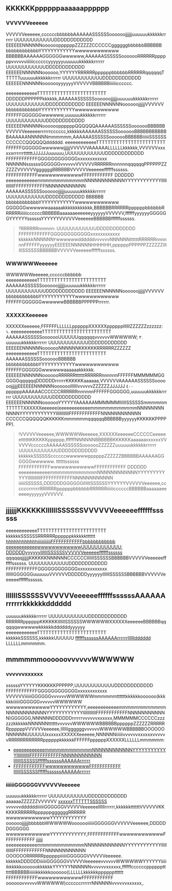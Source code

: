 ## KKKKKKppppppaaaaaapppppp
### VVVVVVeeeeee
VVVVVVeeeeee,ccccccbbbbbbAAAAAASSSSSSoooooojjjjjjuuuuuukkkkkkrrrrrr UUUUUUUUUUUUDDDDDDDDDDDD EEEEEENNNNNNooooooppppppZZZZZZCCCCCCggggggbbbbbbBBBBBB bbbbbbbbbbbbYYYYYYYYYYYYwwwwwwwwwwww BBBBBBAAAAAAGGGGGGwwwwww,AAAAAASSSSSSooooooRRRRRRppppppvvvvvviiiiiiccccccyyyyyyuuuuuukkkkkkrrrrrr UUUUUUUUUUUUDDDDDDDDDDDD EEEEEENNNNNNoooooo,YYYYYYRRRRRRppppppbbbbbbRRRRRRqqqqqqTTTTTTuuuuuukkkkkkrrrrrr UUUUUUUUUUUUDDDDDDDDDDDD EEEEEENNNNNNooooooyyyyyyVVVVVVBBBBBBiiiiiicccccc.

eeeeeeeeeeeeTTTTTTTTTTTTTTTTTTTTTTTT DDDDDDPPPPPPkkkkkk,AAAAAASSSSSSoooooojjjjjjuuuuuukkkkkkrrrrrr UUUUUUUUUUUUDDDDDDDDDDDD EEEEEENNNNNNoooooojjjjjjVVVVVV bbbbbbbbbbbbYYYYYYYYYYYYwwwwwwwwwwww FFFFFFGGGGGGwwwwww,uuuuuukkkkkkrrrrrr UUUUUUUUUUUUDDDDDDDDDDDD EEEEEENNNNNNooooooppppppQQQQQQAAAAAASSSSSSooooooBBBBBBVVVVVVeeeeeerrrrrrcccccc,kkkkkkAAAAAASSSSSSooooooBBBBBBBBBBBBAAAAAANNNNNNmmmmmm,AAAAAASSSSSSooooooBBBBBBiiiiiiSSSSSSCCCCCCQQQQQQdddddd. eeeeeeeeeeeeTTTTTTTTTTTTTTTTTTTTTTTT FFFFFFGGGGGGwwwwwwjjjjjjVVVVVVAAAAAALLLLLLkkkkkk,VVVVVVxxxxxxrrrrrrttttttJJJJJJuuuuuu,UUUUUUUUUUUUDDDDDDDDDDDD FFFFFFFFFFFFGGGGGGGGGGGGxxxxxxxxxxxx NNNNNNssssssGGGGGGvvvvvvVVVVVVRRRRRRnnnnnnqqqqqqPPPPPPZZZZZZVVVVVVggggggBBBBBBVVVVVVeeeeeeffffffssssss. FFFFFFFFFFFFwwwwwwwwwwwwFFFFFFFFFFFF DDDDDD eeeeeeeeeeeemmmmmmmmmmmmNNNNNNNNNNNNYYYYYYYYYYYYllllllllllllFFFFFFFFFFFFNNNNNNNNNNNN AAAAAASSSSSSoooooojjjjjjuuuuuukkkkkkrrrrrr UUUUUUUUUUUUDDDDDDDDDDDD BBBBBB bbbbbbbbbbbbYYYYYYYYYYYYwwwwwwwwwwww GGGGGGwwwwwwaaaaaakkkkkkkkkkkk,BBBBBBRRRRRRppppppbbbbbbRRRRRRiiiiiiccccccBBBBBBaaaaaaeeeeeeyyyyyyVVVVVV,ffffffyyyyyyGGGGGGYYYYYYssssssYYYYYYVVVVVVeeeeeeBBBBBBffffffssssss.

>?RRRRRRnnnnnn: UUUUUUUUUUUUDDDDDDDDDDDD FFFFFFFFFFFFGGGGGGGGGGGGxxxxxxxxxxxx kkkkkkNNNNNN٢wwwwwwddddddvvvvvvNNNNNNttttttRRRRRRnnnnnnFFFFFFyyyyyyEEEEEENNNNNNHHHHHH,ppppppPPPPPPZZZZZZIIIIIISSSSSSBBBBBBVVVVVVeeeeeeffffffssssss.

### WWWWWWeeeeee
WWWWWWeeeeee,ccccccbbbbbb eeeeeeeeeeeeTTTTTTTTTTTTTTTTTTTTTTTT AAAAAASSSSSSoooooojjjjjjuuuuuukkkkkkrrrrrr UUUUUUUUUUUUDDDDDDDDDDDD EEEEEENNNNNNoooooojjjjjjVVVVVV bbbbbbbbbbbbYYYYYYYYYYYYwwwwwwwwwwww FFFFFFGGGGGGwwwwwwBBBBBBPPPPPPrrrrrr.

### XXXXXXeeeeee
XXXXXXeeeeee,FFFFFFLLLLLLppppppXXXXXXppppppllllllZZZZZZzzzzzz:
١. eeeeeeeeeeeeTTTTTTTTTTTTTTTTTTTTTTTT AAAAAASSSSSSooooooUUUUUUqqqqqqvvvvvvWWWWWW;
٢. uuuuuukkkkkkrrrrrr UUUUUUUUUUUUDDDDDDDDDDDD EEEEEENNNNNNooooooNNNNNNKKKKKKRRRRRRZZZZZZ eeeeeeeeeeeeTTTTTTTTTTTTTTTTTTTTTTTT AAAAAASSSSSSooooooBBBBBB bbbbbbbbbbbbYYYYYYYYYYYYwwwwwwwwwwww FFFFFFGGGGGGwwwwwwaaaaaakkkkkk. EEEEEENNNNNNooooooRRRRRRttttttRRRRRRnnnnnnFFFFFFMMMMMMGGGGGGqqqqqqDDDDDDrrrrrrKKKKKKaaaaaa,VVVVVVAAAAAASSSSSSoooooojjjjjjEEEEEENNNNNNooooooIIIIIIvvvvvvZZZZZZJJJJJJ ٤٠٠ ppppppAAAAAACCCCCCRRRRRRnnnnnnFFFFFFGGGGGG,uuuuuukkkkkkrrrrrr UUUUUUUUUUUUDDDDDDDDDDDD EEEEEENNNNNNooooooYYYYYYAAAAAAMMMMMMIIIIIISSSSSSmmmmmmTTTTTTXXXXXXeeeeee(eeeeeeeeeeeemmmmmmmmmmmmNNNNNNNNNNNNYYYYYYYYYYYYllllllllllllFFFFFFFFFFFFNNNNNNNNNNNN CCCCCCQQQQQQKKKKKKmmmmmmqqqqqqBBBBBByyyyyyKKKKKKPPPPPP).
>!VVVVVVeeeeee,WWWWWWeeeeee,XXXXXXeeeeeeCCCCCCeeeeeettttttKKKKKKpppppp,ffffffNNNNNNBBBBBBKKKKKKaaaaaaxxxxxxVVVVVVccccccAAAAAASSSSSSooooooZZZZZZuuuuuukkkkkkrrrrrr UUUUUUUUUUUUDDDDDDDDDDDD kkkkkkSSSSSSccccccwwwwwwppppppZZZZZZBBBBBBAAAAAAGGGGGGwwwwww. ttttttssssss FFFFFFFFFFFFwwwwwwwwwwwwFFFFFFFFFFFF DDDDDD eeeeeeeeeeeemmmmmmmmmmmmNNNNNNNNNNNNYYYYYYYYYYYYllllllllllllFFFFFFFFFFFFNNNNNNNNNNNN iiiiiiSSSSSS,DDDDDDGGGGGGIIIIIISSSSSSYYYYYYVVVVVVeeeeee,ccccccrrrrrrRRRRRRppppppbbbbbbRRRRRRiiiiiiccccccBBBBBBaaaaaaeeeeeeyyyyyyVVVVVV.

## jjjjjjKKKKKKIIIIIISSSSSSVVVVVVeeeeeeffffffssssss
eeeeeeeeeeeeTTTTTTTTTTTTTTTTTTTTTTTT kkkkkkSSSSSSRRRRRRppppppkkkkkktttttt [hhhhhhhhhhhhiiiiiiiiiiiiFFFFFFFFFFFFbbbbbbbbbbbb eeeeeeeeeeeewwwwwwwwwwwwUUUUUUUUUUUU: DDDDDDyyyyyyIIIIIISSSSSSVVVVVVeeeeeeffffffssssss](]]ooooooooooooooooooooooooTTTTTTTTTTTToooooooooooo://XXXXXXXXXXXXuuuuuuuuuuuullllllllllllPPPPPPPPPPPPNNNNNNNNNNNN.ooooooooooooQQQQQQQQQQQQmmmmmmmmmmmmXXXXXXXXXXXXQQQQQQQQQQQQmmmmmmmmmmmmoooooooooooo.XXXXXXXXXXXXllllllllllllCCCCCCCCCCCC/NNNNNNNNNNNNllllllllllllXXXXXXXXXXXXPPPPPPPPPPPPCCCCCCCCCCCCQQQQQQQQQQQQmmmmmmmmmmmmoooooooooooo/TTTTTTTTTTTTYYYYYYYYYYYYllllllllllllNNNNNNNNNNNNPPPPPPPPPPPPXXXXXXXXXXXXoooooooooooo/٢٦٩/٢٥٦٦) qqqqqqjjjjjjKKKKKKNNNNNNCCCCCCIIIIIISSSSSSBBBBBBVVVVVVeeeeeeffffffssssss.
UUUUUUUUUUUUDDDDDDDDDDDD FFFFFFFFFFFFGGGGGGGGGGGGxxxxxxxxxxxx IIIIIIGGGGGGuuuuuuVVVVVVDDDDDDyyyyyyIIIIIISSSSSSBBBBBBVVVVVVeeeeeeffffffssssss.

## IIIIIISSSSSSVVVVVVeeeeeeffffffssssssAAAAAArrrrrrkkkkkkdddddd
uuuuuukkkkkkrrrrrr UUUUUUUUUUUUDDDDDDDDDDDD RRRRRRppppppKKKKKKIIIIIISSSSSSWWWWWWXXXXXXeeeeeeBBBBBBqqqqqqwwwwwwkkkkkkddddddyyyyyy eeeeeeeeeeeeTTTTTTTTTTTTTTTTTTTTTTTT kkkkkkSSSSSS,kkkkkkUUUUUU [ffffffssssssAAAAAArrrrrrlllllldddddd](]]ooooooooooooooooooooooooTTTTTTTTTTTToooooooooooo://XXXXXXXXXXXXuuuuuuuuuuuullllllllllllPPPPPPPPPPPPNNNNNNNNNNNN.ooooooooooooQQQQQQQQQQQQmmmmmmmmmmmmXXXXXXXXXXXXQQQQQQQQQQQQmmmmmmmmmmmmoooooooooooo.XXXXXXXXXXXXllllllllllllCCCCCCCCCCCC/NNNNNNNNNNNNllllllllllllXXXXXXXXXXXXPPPPPPPPPPPPCCCCCCCCCCCCQQQQQQQQQQQQmmmmmmmmmmmmoooooooooooo/TTTTTTTTTTTTYYYYYYYYYYYYllllllllllllNNNNNNNNNNNNPPPPPPPPPPPPXXXXXXXXXXXXoooooooooooo/٢٦٩/٢٥٧٠) LLLLLLmmmmmm.


## mmmmmmoooooovvvvvvWWWWWW
### vvvvvvxxxxxx
ssssssYYYYYYKKKKKKPPPPPP,UUUUUUUUUUUUDDDDDDDDDDDD FFFFFFFFFFFFGGGGGGGGGGGGxxxxxxxxxxxx VVVVVViiiiiiGGGGGGvvvvvvWWWWWWmmmmmmttttttkkkkkkoooooo(kkkkkkiiiiiiGGGGGGvvvvvvWWWWWW wwwwwwwwwwwwYYYYYYYYYYYY,eeeeeeeeeeeemmmmmmmmmmmmNNNNNNNNNNNNYYYYYYYYYYYYllllllllllllFFFFFFFFFFFFNNNNNNNNNNNN)GGGGGG,NNNNNNDDDDDDrrrrrrvvvvvvxxxxxx,MMMMMMCCCCCCzzzzzzkkkkkkNNNNNNttttttvvvvvvWWWWWWBBBBBBppppppZZZZZZRRRRRRppppppVVVVVVeeeeee,IIIIIIggggggvvvvvvWWWWWWBBBBBBOOOOOONNNNNNUUUUUUxxxxxxXXXXXXeeeeee,NNNNNNiiiiiivvvvvvxxxxxxvvvvvvRRRRRRRRRRRRppppppkkkkkkFFFFFFppppppXXXXXXLLLLLLmmmmmm:

- [eeeeeeeeeeeemmmmmmmmmmmmNNNNNNNNNNNNYYYYYYYYYYYYllllllllllllFFFFFFFFFFFFNNNNNNNNNNNN IIIIIISSSSSSffffffssssssAAAAAArrrrrr](]]ooooooooooooooooooooooooTTTTTTTTTTTToooooooooooo://XXXXXXXXXXXXuuuuuuuuuuuullllllllllllPPPPPPPPPPPPNNNNNNNNNNNN.ooooooooooooQQQQQQQQQQQQmmmmmmmmmmmmXXXXXXXXXXXXQQQQQQQQQQQQmmmmmmmmmmmmoooooooooooo.XXXXXXXXXXXXllllllllllllCCCCCCCCCCCC/NNNNNNNNNNNNllllllllllllXXXXXXXXXXXXPPPPPPPPPPPPCCCCCCCCCCCCQQQQQQQQQQQQmmmmmmmmmmmmoooooooooooo/TTTTTTTTTTTTYYYYYYYYYYYYllllllllllllNNNNNNNNNNNNPPPPPPPPPPPPXXXXXXXXXXXXoooooooooooo/٢٦٩/٩٢٢٩#.iiiiiiiiiiii٧.٩٤.eeeeeeeeeeee٨.iiiiiiiiiiii٦.٨٨.TTTTTTTTTTTT٧.iiiiiiiiiiii٧.٨eeeeeeeeeeee.TTTTTTTTTTTT٦.iiiiiiiiiiii٦.٨٠.٨١.iiiiiiiiiiii٥.٨CCCCCCCCCCCC.٩٨.iiiiiiiiiiii٦.٩TTTTTTTTTTTT.TTTTTTTTTTTT٤)
- [FFFFFFFFFFFFwwwwwwwwwwwwFFFFFFFFFFFF IIIIIISSSSSSffffffssssssAAAAAArrrrrr](]]ooooooooooooooooooooooooTTTTTTTTTTTToooooooooooo://XXXXXXXXXXXXuuuuuuuuuuuullllllllllllPPPPPPPPPPPPNNNNNNNNNNNN.ooooooooooooQQQQQQQQQQQQmmmmmmmmmmmmXXXXXXXXXXXXQQQQQQQQQQQQmmmmmmmmmmmmoooooooooooo.XXXXXXXXXXXXllllllllllllCCCCCCCCCCCC/NNNNNNNNNNNNllllllllllllXXXXXXXXXXXXPPPPPPPPPPPPCCCCCCCCCCCCQQQQQQQQQQQQmmmmmmmmmmmmoooooooooooo/TTTTTTTTTTTTYYYYYYYYYYYYllllllllllllNNNNNNNNNNNNPPPPPPPPPPPPXXXXXXXXXXXXoooooooooooo/٢٦٩/٩١٤٨#.iiiiiiiiiiii٧.٩٤.eeeeeeeeeeee٨.iiiiiiiiiiii٦.٨٨.TTTTTTTTTTTT٧.iiiiiiiiiiii٧.٨eeeeeeeeeeee.TTTTTTTTTTTT٦.iiiiiiiiiiii٦.٨٠.٨١.iiiiiiiiiiii٥.٨CCCCCCCCCCCC.٩٨.iiiiiiiiiiii٦.٩TTTTTTTTTTTT.TTTTTTTTTTTT٤)


### iiiiiiGGGGGGVVVVVVeeeeee
uuuuuukkkkkkrrrrrr UUUUUUUUUUUUDDDDDDDDDDDD aaaaaaZZZZZZVVVVVV [xxxxxxTTTTTTSSSSSS](]]ooooooooooooooooooooooooTTTTTTTTTTTToooooooooooo://XXXXXXXXXXXXllllllllllllmmmmmmmmmmmmoooooooooooolllllllllllluuuuuuuuuuuuQQQQQQQQQQQQ.XXXXXXXXXXXXuuuuuuuuuuuullllllllllllPPPPPPPPPPPPNNNNNNNNNNNN.ooooooooooooQQQQQQQQQQQQmmmmmmmmmmmmXXXXXXXXXXXXQQQQQQQQQQQQmmmmmmmmmmmmoooooooooooo.XXXXXXXXXXXXllllllllllllCCCCCCCCCCCC/kkkkkkkkkkkkrrrrrrrrrrrrXXXXXXXXXXXX/uuuuuuuuuuuuFFFFFFFFFFFFoooooooooooooooooooooooo) vvvvvvddddddiiiiiiGGGGGGVVVVVVeeeeeellllllrrrrrr,kkkkkkttttttVVVVVVKKKKKKRRRRRRppppppggggggRRRRRR wwwwwwwwwwwwYYYYYYYYYYYY oooooojjjjjjbbbbbbWWWWWWooooooiiiiiiGGGGGGVVVVVVeeeeee,DDDDDDGGGGGG wwwwwwwwwwwwYYYYYYYYYYYY,FFFFFFFFFFFFwwwwwwwwwwwwFFFFFFFFFFFF jjjjjj eeeeeeeeeeeemmmmmmmmmmmmNNNNNNNNNNNNYYYYYYYYYYYYllllllllllllFFFFFFFFFFFFNNNNNNNNNNNN OOOOOORRRRRRppppppiiiiiiGGGGGGVVVVVVeeeeee. kkkkkkDDDDDDiiiiiiGGGGGGVVVVVVeeeeeevvvvvvWWWWWWYYYYYYiiiiiikkkkkkooooookkkkkkYYYYYYNNNNNNvvvvvvxxxxxx,ffffffccccccppppppttttttBBBBBBiiiiiikkkkkkoooooo(LLLLLLkkkkkkpppppptttttt FFFFFFFFFFFFwwwwwwwwwwwwFFFFFFFFFFFF oooooovvvvvvWWWWWW)ccccccrrrrrrNNNNNNvvvvvvxxxxxx,.
